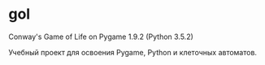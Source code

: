 # gol
Conway's Game of Life on Pygame 1.9.2 (Python 3.5.2)

Учебный проект для освоения Pygame, Python и клеточных автоматов.

